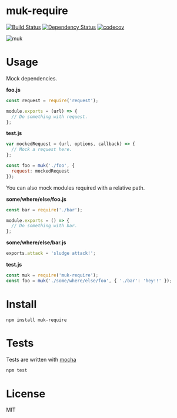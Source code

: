# muk-require

[![Build Status](https://secure.travis-ci.org/fent/node-muk-require.svg)](http://travis-ci.org/fent/node-muk-require)
[![Dependency Status](https://david-dm.org/fent/node-muk-require.svg)](https://david-dm.org/fent/node-muk-require)
[![codecov](https://codecov.io/gh/fent/node-muk-require/branch/master/graph/badge.svg)](https://codecov.io/gh/fent/node-muk-require)

![muk](muk.gif)

# Usage

Mock dependencies.

**foo.js**
```js
const request = require('request');

module.exports = (url) => {
  // Do something with request.
};
```

**test.js**
```js
var mockedRequest = (url, options, callback) => {
  // Mock a request here.
};

const foo = muk('./foo', {
  request: mockedRequest
});
```

You can also mock modules required with a relative path.

**some/where/else/foo.js**
```js
const bar = require('./bar');

module.exports = () => {
  // Do something with bar.
};
```

**some/where/else/bar.js**
```js
exports.attack = 'sludge attack!';
```

**test.js**
```js
const muk = require('muk-require');
const foo = muk('./some/where/else/foo', { './bar': 'hey!!' });
```


# Install

    npm install muk-require


# Tests
Tests are written with [mocha](https://mochajs.org)

```bash
npm test
```

# License
MIT
